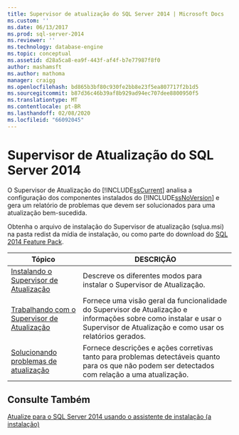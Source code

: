 ```yaml
---
title: Supervisor de atualização do SQL Server 2014 | Microsoft Docs
ms.custom: ''
ms.date: 06/13/2017
ms.prod: sql-server-2014
ms.reviewer: ''
ms.technology: database-engine
ms.topic: conceptual
ms.assetid: d28a5ca8-ea9f-443f-af4f-b7e77987f8f0
author: mashamsft
ms.author: mathoma
manager: craigg
ms.openlocfilehash: bd865b3bf80c930fe2bb8e23f5ea807717f2b1d5
ms.sourcegitcommit: b87d36c46b39af8b929ad94ec707dee8800950f5
ms.translationtype: MT
ms.contentlocale: pt-BR
ms.lasthandoff: 02/08/2020
ms.locfileid: "66092045"
---
```

# <a name="sql-server-2014-upgrade-advisor"></a>Supervisor de Atualização do SQL Server 2014
  O Supervisor de Atualização do [!INCLUDE[ssCurrent](../../includes/sscurrent-md.md)] analisa a configuração dos componentes instalados do [!INCLUDE[ssNoVersion](../../includes/ssnoversion-md.md)] e gera um relatório de problemas que devem ser solucionados para uma atualização bem-sucedida.  
  
 Obtenha o arquivo de instalação do Supervisor de atualização (sqlua.msi) na pasta redist da mídia de instalação, ou como parte do download do [SQL 2014 Feature Pack](https://www.microsoft.com/download/details.aspx?id=42295).  
  
|Tópico|DESCRIÇÃO|  
|-----------|-----------------|  
|[Instalando o Supervisor de Atualização](../../../2014/sql-server/install/installing-upgrade-advisor.md)|Descreve os diferentes modos para instalar o Supervisor de Atualização.|  
|[Trabalhando com o Supervisor de Atualização](../../../2014/sql-server/install/working-with-upgrade-advisor.md)|Fornece uma visão geral da funcionalidade do Supervisor de Atualização e informações sobre como instalar e usar o Supervisor de Atualização e como usar os relatórios gerados.|  
|[Solucionando problemas de atualização](../../../2014/sql-server/install/resolving-upgrade-issues.md)|Fornece descrições e ações corretivas tanto para problemas detectáveis quanto para os que não podem ser detectados com relação a uma atualização.|  
  
## <a name="see-also"></a>Consulte Também  
 [Atualize para o SQL Server 2014 usando o assistente de instalação &#40;a instalação&#41;](../../database-engine/install-windows/upgrade-sql-server-using-the-installation-wizard-setup.md)  
  
  
